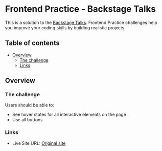 # Frontend Practice - Backstage Talks

This is a solution to the [Backstage Talks](https://www.frontendpractice.com/projects/backstage-talks). Frontend Practice challenges help you improve your coding skills by building realistic projects.

## Table of contents

- [Overview](#overview)
  - [The challenge](#the-challenge)
  - [Links](#links)

## Overview

### The challenge

Users should be able to:

- See hover states for all interactive elements on the page
- Use all buttons

### Links

- Live Site URL: [Original site](https://backstagetalks.com/)
